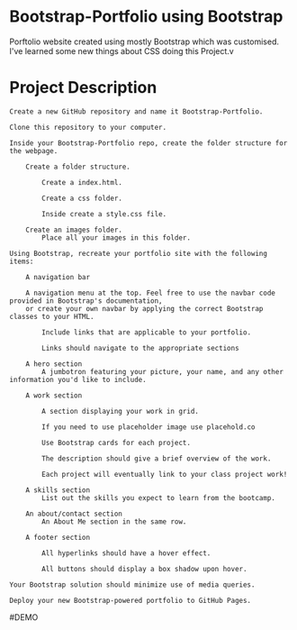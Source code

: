 # Bootstrap-Portfolio using Bootstrap

Porftolio website created using mostly Bootstrap which was customised. I've learned some
new things about CSS doing this Project.v

# Project Description


    Create a new GitHub repository and name it Bootstrap-Portfolio.

    Clone this repository to your computer.

    Inside your Bootstrap-Portfolio repo, create the folder structure for the webpage.

        Create a folder structure.

            Create a index.html.

            Create a css folder.

            Inside create a style.css file.

        Create an images folder.
            Place all your images in this folder.

    Using Bootstrap, recreate your portfolio site with the following items:

        A navigation bar

        A navigation menu at the top. Feel free to use the navbar code provided in Bootstrap's documentation, 
        or create your own navbar by applying the correct Bootstrap classes to your HTML.

            Include links that are applicable to your portfolio.

            Links should navigate to the appropriate sections

        A hero section
            A jumbotron featuring your picture, your name, and any other information you'd like to include.

        A work section

            A section displaying your work in grid.

            If you need to use placeholder image use placehold.co

            Use Bootstrap cards for each project.

            The description should give a brief overview of the work.

            Each project will eventually link to your class project work!

        A skills section
            List out the skills you expect to learn from the bootcamp.

        An about/contact section
            An About Me section in the same row.

        A footer section

            All hyperlinks should have a hover effect.

            All buttons should display a box shadow upon hover.

    Your Bootstrap solution should minimize use of media queries.

    Deploy your new Bootstrap-powered portfolio to GitHub Pages.

#DEMO

